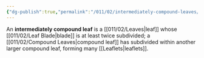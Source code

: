 ```yaml
---
{"dg-publish":true,"permalink":"/011/02/intermediately-compound-leaves/","title":"Intermediately Compound Leaves","tags":["BIOL412"],"noteIcon":"1","created":"2024-10-19T20:27:19.061-07:00","updated":"2024-09-26T15:20:13.405-07:00"}
---
```


An **intermediately compound leaf** is a [[011/02/Leaves\|leaf]] whose [[011/02/Leaf Blade\|blade]] is at least twice subdivided; a [[011/02/Compound Leaves\|compound leaf]] has subdivided within another larger compound leaf, forming many [[Leaflets\|leaflets]].